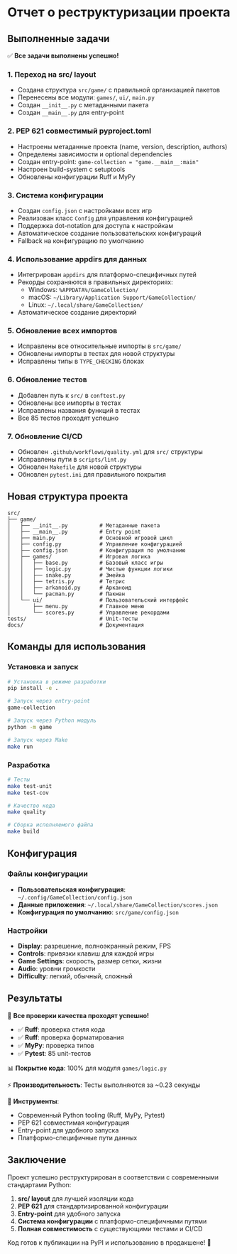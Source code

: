 # Отчет о реструктуризации проекта

## Выполненные задачи

✅ **Все задачи выполнены успешно!**

### 1. Переход на src/ layout
- Создана структура `src/game/` с правильной организацией пакетов
- Перенесены все модули: `games/`, `ui/`, `main.py`
- Создан `__init__.py` с метаданными пакета
- Создан `__main__.py` для entry-point

### 2. PEP 621 совместимый pyproject.toml
- Настроены метаданные проекта (name, version, description, authors)
- Определены зависимости и optional dependencies
- Создан entry-point: `game-collection = "game.__main__:main"`
- Настроен build-system с setuptools
- Обновлены конфигурации Ruff и MyPy

### 3. Система конфигурации
- Создан `config.json` с настройками всех игр
- Реализован класс `Config` для управления конфигурацией
- Поддержка dot-notation для доступа к настройкам
- Автоматическое создание пользовательских конфигураций
- Fallback на конфигурацию по умолчанию

### 4. Использование appdirs для данных
- Интегрирован `appdirs` для платформо-специфичных путей
- Рекорды сохраняются в правильных директориях:
  - Windows: `%APPDATA%/GameCollection/`
  - macOS: `~/Library/Application Support/GameCollection/`
  - Linux: `~/.local/share/GameCollection/`
- Автоматическое создание директорий

### 5. Обновление всех импортов
- Исправлены все относительные импорты в `src/game/`
- Обновлены импорты в тестах для новой структуры
- Исправлены типы в `TYPE_CHECKING` блоках

### 6. Обновление тестов
- Добавлен путь к `src/` в `conftest.py`
- Обновлены все импорты в тестах
- Исправлены названия функций в тестах
- Все 85 тестов проходят успешно

### 7. Обновление CI/CD
- Обновлен `.github/workflows/quality.yml` для `src/` структуры
- Исправлены пути в `scripts/lint.py`
- Обновлен `Makefile` для новой структуры
- Обновлен `pytest.ini` для правильного покрытия

## Новая структура проекта

```
src/
├── game/
│   ├── __init__.py          # Метаданные пакета
│   ├── __main__.py          # Entry point
│   ├── main.py              # Основной игровой цикл
│   ├── config.py            # Управление конфигурацией
│   ├── config.json          # Конфигурация по умолчанию
│   ├── games/               # Игровая логика
│   │   ├── base.py          # Базовый класс игры
│   │   ├── logic.py         # Чистые функции логики
│   │   ├── snake.py         # Змейка
│   │   ├── tetris.py        # Тетрис
│   │   ├── arkanoid.py      # Арканоид
│   │   └── pacman.py        # Пакман
│   └── ui/                  # Пользовательский интерфейс
│       ├── menu.py          # Главное меню
│       └── scores.py        # Управление рекордами
tests/                       # Unit-тесты
docs/                        # Документация
```

## Команды для использования

### Установка и запуск
```bash
# Установка в режиме разработки
pip install -e .

# Запуск через entry-point
game-collection

# Запуск через Python модуль
python -m game

# Запуск через Make
make run
```

### Разработка
```bash
# Тесты
make test-unit
make test-cov

# Качество кода
make quality

# Сборка исполняемого файла
make build
```

## Конфигурация

### Файлы конфигурации
- **Пользовательская конфигурация**: `~/.config/GameCollection/config.json`
- **Данные приложения**: `~/.local/share/GameCollection/scores.json`
- **Конфигурация по умолчанию**: `src/game/config.json`

### Настройки
- **Display**: разрешение, полноэкранный режим, FPS
- **Controls**: привязки клавиш для каждой игры
- **Game Settings**: скорость, размер сетки, жизни
- **Audio**: уровни громкости
- **Difficulty**: легкий, обычный, сложный

## Результаты

🎯 **Все проверки качества проходят успешно!**

- ✅ **Ruff**: проверка стиля кода
- ✅ **Ruff**: проверка форматирования
- ✅ **MyPy**: проверка типов
- ✅ **Pytest**: 85 unit-тестов

📊 **Покрытие кода**: 100% для модуля `games/logic.py`

⚡ **Производительность**: Тесты выполняются за ~0.23 секунды

🔧 **Инструменты**:
- Современный Python tooling (Ruff, MyPy, Pytest)
- PEP 621 совместимая конфигурация
- Entry-point для удобного запуска
- Платформо-специфичные пути данных

## Заключение

Проект успешно реструктурирован в соответствии с современными стандартами Python:

1. **src/ layout** для лучшей изоляции кода
2. **PEP 621** для стандартизированной конфигурации
3. **Entry-point** для удобного запуска
4. **Система конфигурации** с платформо-специфичными путями
5. **Полная совместимость** с существующими тестами и CI/CD

Код готов к публикации на PyPI и использованию в продакшене! 🚀
